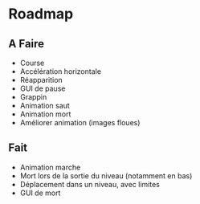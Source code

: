 # Roadmap

## A Faire
* Course
* Accélération horizontale
* Réapparition
* GUI de pause
* Grappin
* Animation saut
* Animation mort
* Améliorer animation (images floues)

## Fait
* Animation marche 
* Mort lors de la sortie du niveau (notamment en bas)
* Déplacement dans un niveau, avec limites
* GUI de mort
